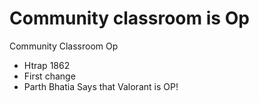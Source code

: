 # Community classroom is Op
Community Classroom Op
- Htrap 1862
- First change
- Parth Bhatia Says that Valorant is OP!
